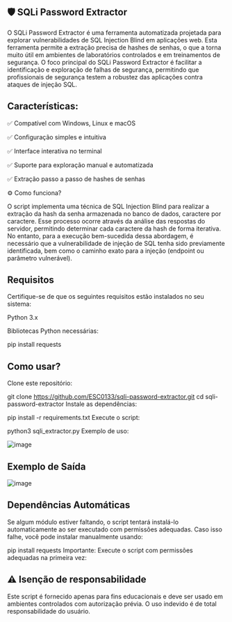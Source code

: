 ## 🛡️ SQLi Password Extractor 

O SQLi Password Extractor é uma ferramenta automatizada projetada para explorar vulnerabilidades de SQL Injection Blind em aplicações web. Esta ferramenta permite a extração precisa de hashes de senhas, o que a torna muito útil em ambientes de laboratórios controlados e em treinamentos de segurança. O foco principal do SQLi Password Extractor é facilitar a identificação e exploração de falhas de segurança, permitindo que profissionais de segurança testem a robustez das aplicações contra ataques de injeção SQL. 

## Características:

✅ Compatível com Windows, Linux e macOS

✅ Configuração simples e intuitiva

✅ Interface interativa no terminal

✅ Suporte para exploração manual e automatizada

✅ Extração passo a passo de hashes de senhas


⚙️ Como funciona?

O script implementa uma técnica de SQL Injection Blind para realizar a extração da hash da senha armazenada no banco de dados, caractere por caractere. Esse processo ocorre através da análise das respostas do servidor, permitindo determinar cada caractere da hash de forma iterativa. No entanto, para a execução bem-sucedida dessa abordagem, é necessário que a vulnerabilidade de injeção de SQL tenha sido previamente identificada, bem como o caminho exato para a injeção (endpoint ou parâmetro vulnerável).

## Requisitos

Certifique-se de que os seguintes requisitos estão instalados no seu sistema:

Python 3.x

Bibliotecas Python necessárias:

pip install requests

## Como usar?
Clone este repositório:

git clone https://github.com/ESC0133/sqli-password-extractor.git
cd sqli-password-extractor
Instale as dependências:

pip install -r requirements.txt
Execute o script:

python3 sqli_extractor.py
Exemplo de uso:

![image](https://github.com/user-attachments/assets/02d3430d-8dbf-4621-807f-9daba3fafad1)


## Exemplo de Saída

![image](https://github.com/user-attachments/assets/6af82b1d-b373-46e4-b763-c4930da2c02a)


## Dependências Automáticas

Se algum módulo estiver faltando, o script tentará instalá-lo automaticamente ao ser executado com permissões adequadas. Caso isso falhe, você pode instalar manualmente usando:

pip install requests
Importante: Execute o script com permissões adequadas na primeira vez:

## ⚠️ Isenção de responsabilidade
Este script é fornecido apenas para fins educacionais e deve ser usado em ambientes controlados com autorização prévia. O uso indevido é de total responsabilidade do usuário.






